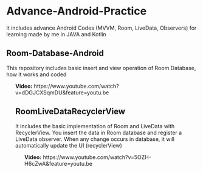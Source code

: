 # Advance-Android-Practice
It includes advance Android Codes (MVVM, Room, LiveData, Observers) for learning made by me in JAVA and Kotlin


## Room-Database-Android
This repository includes basic insert and view operation of Room Database, how it works and coded</br>
<ul><b>Video:</b> https://www.youtube.com/watch?v=dDGJCXSqmDU&feature=youtu.be

## RoomLiveDataRecyclerView

It includes the basic implementation of Room and LiveData with RecyclerView. You insert the data in Room database and register a LiveData observer. When any change occurs in database, it will automatically update the UI (recyclerView)</br>
<ul><b>Video:</b> https://www.youtube.com/watch?v=5OZH-H6cZwA&feature=youtu.be
